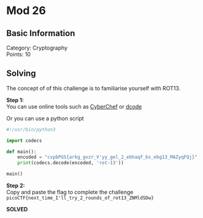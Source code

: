 # Mod 26

## Basic Information
Category: Cryptography   
Points: 10  

## Solving
The concept of of this challenge is to familiarise yourself with ROT13.
  
**Step 1:**  
You can use online tools such as [CyberChef](https://cyberchef.org/) or [dcode](https://www.dcode.fr/en)   

Or you can use a python script 
```python
#!/usr/bin/python3

import codecs

def main():
	encoded = "cvpbPGS{arkg_gvzr_V'yy_gel_2_ebhaqf_bs_ebg13_MAZyqFQj}"
	print(codecs.decode(encoded, 'rot-13'))

main()
```

**Step 2:**   
Copy and paste the flag to complete the challenge  
```picoCTF{next_time_I'll_try_2_rounds_of_rot13_ZNMldSDw}```  

**SOLVED**  
